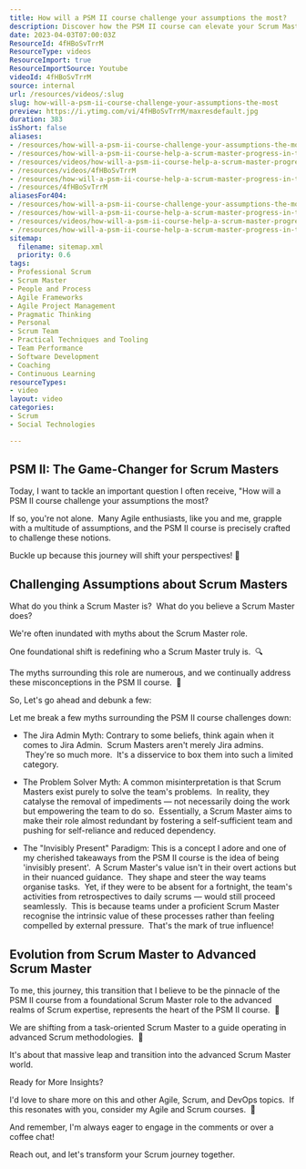 ```yaml
---
title: How will a PSM II course challenge your assumptions the most?
description: Discover how the PSM II course can elevate your Scrum Master career. Join Martin Hinshelwood as he shares insights on advancing your Agile journey!
date: 2023-04-03T07:00:03Z
ResourceId: 4fHBoSvTrrM
ResourceType: videos
ResourceImport: true
ResourceImportSource: Youtube
videoId: 4fHBoSvTrrM
source: internal
url: /resources/videos/:slug
slug: how-will-a-psm-ii-course-challenge-your-assumptions-the-most
preview: https://i.ytimg.com/vi/4fHBoSvTrrM/maxresdefault.jpg
duration: 383
isShort: false
aliases:
- /resources/how-will-a-psm-ii-course-challenge-your-assumptions-the-most
- /resources/how-will-a-psm-ii-course-help-a-scrum-master-progress-in-their-career
- /resources/videos/how-will-a-psm-ii-course-help-a-scrum-master-progress-in-their-career-
- /resources/videos/4fHBoSvTrrM
- /resources/how-will-a-psm-ii-course-help-a-scrum-master-progress-in-their-career-
- /resources/4fHBoSvTrrM
aliasesFor404:
- /resources/how-will-a-psm-ii-course-challenge-your-assumptions-the-most
- /resources/how-will-a-psm-ii-course-help-a-scrum-master-progress-in-their-career
- /resources/videos/how-will-a-psm-ii-course-help-a-scrum-master-progress-in-their-career-
- /resources/how-will-a-psm-ii-course-help-a-scrum-master-progress-in-their-career-
sitemap:
  filename: sitemap.xml
  priority: 0.6
tags:
- Professional Scrum
- Scrum Master
- People and Process
- Agile Frameworks
- Agile Project Management
- Pragmatic Thinking
- Personal
- Scrum Team
- Practical Techniques and Tooling
- Team Performance
- Software Development
- Coaching
- Continuous Learning
resourceTypes:
- video
layout: video
categories:
- Scrum
- Social Technologies

---
```

## PSM II: The Game-Changer for Scrum Masters

Today, I want to tackle an important question I often receive, "How will a PSM II course challenge your assumptions the most?

If so, you're not alone.  Many Agile enthusiasts, like you and me, grapple with a multitude of assumptions, and the PSM II course is precisely crafted to challenge these notions.

Buckle up because this journey will shift your perspectives! 🚀

## Challenging Assumptions about Scrum Masters

What do you think a Scrum Master is?  What do you believe a Scrum Master does?

We're often inundated with myths about the Scrum Master role.

One foundational shift is redefining who a Scrum Master truly is.  🔍

The myths surrounding this role are numerous, and we continually address these misconceptions in the PSM II course.  🧩 

So, Let's go ahead and debunk a few:

Let me break a few myths surrounding the PSM II course challenges down:

- The Jira Admin Myth: Contrary to some beliefs, think again when it comes to Jira Admin.  Scrum Masters aren't merely Jira admins.  They're so much more.  It's a disservice to box them into such a limited category.

- The Problem Solver Myth: A common misinterpretation is that Scrum Masters exist purely to solve the team's problems.  In reality, they catalyse the removal of impediments — not necessarily doing the work but empowering the team to do so.  Essentially, a Scrum Master aims to make their role almost redundant by fostering a self-sufficient team and pushing for self-reliance and reduced dependency.

- The "Invisibly Present" Paradigm: This is a concept I adore and one of my cherished takeaways from the PSM II course is the idea of being 'invisibly present'.  A Scrum Master's value isn't in their overt actions but in their nuanced guidance.  They shape and steer the way teams organise tasks.  Yet, if they were to be absent for a fortnight, the team's activities from retrospectives to daily scrums — would still proceed seamlessly.  This is because teams under a proficient Scrum Master recognise the intrinsic value of these processes rather than feeling compelled by external pressure.  That's the mark of true influence!

## Evolution from Scrum Master to Advanced Scrum Master

To me, this journey, this transition that I believe to be the pinnacle of the PSM II course from a foundational Scrum Master role to the advanced realms of Scrum expertise, represents the heart of the PSM II course.  🔄 

We are shifting from a task-oriented Scrum Master to a guide operating in advanced Scrum methodologies.  🌟

It's about that massive leap and transition into the advanced Scrum Master world.

Ready for More Insights? 

I'd love to share more on this and other Agile, Scrum, and DevOps topics.  If this resonates with you, consider my Agile and Scrum courses.  📣 

And remember, I'm always eager to engage in the comments or over a coffee chat!

Reach out, and let's transform your Scrum journey together.
